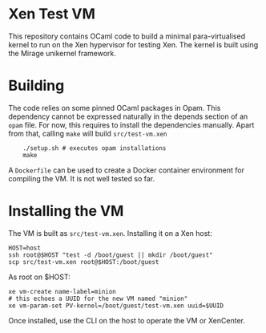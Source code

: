 
# Xen Test VM

This repository contains OCaml code to build a minimal
para-virtualised kernel to run on the Xen hypervisor for testing Xen. The
kernel is built using the Mirage unikernel framework.

# Building

The code relies on some pinned OCaml packages in Opam. This dependency
cannot be expressed naturally in the depends section of an `opam` file. For
now, this requires to install the dependencies manually. Apart from that,
calling `make` will build `src/test-vm.xen`


        ./setup.sh # executes opam installations
        make

A `Dockerfile` can be used to create a Docker container environment for
compiling the VM. It is not well tested so far.

# Installing the VM

The VM is built as `src/test-vm.xen`. Installing it on a Xen host:

    HOST=host
    ssh root@$HOST "test -d /boot/guest || mkdir /boot/guest"
    scp src/test-vm.xen root@$HOST:/boot/guest

As root on $HOST:

    xe vm-create name-label=minion
    # this echoes a UUID for the new VM named "minion"
    xe vm-param-set PV-kernel=/boot/guest/test-vm.xen uuid=$UUID
    
Once installed, use the CLI on the host to operate the VM or XenCenter.


